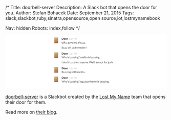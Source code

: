 /*
Title: doorbell-server
Description: A Slack bot that opens the door for you.
Author: Stefan Bohacek
Date: September 21, 2015
Tags: slack,slackbot,ruby,sinatra,opensource,open source,iot,lostmynamebook

Nav: hidden
Robots: index,follow
*/

[![](/content/bots/slackbots/images/doorbell-server.png)](https://github.com/Lostmyname/doorbell-server)

[doorbell-server](https://github.com/Lostmyname/doorbell-server) is a Slackbot created by the [Lost My Name](https://twitter.com/lostmynamebook) team that opens their door for them.

Read more on [their blog](https://medium.com/@makinglostmyname/buzz-c63a43fcac84).